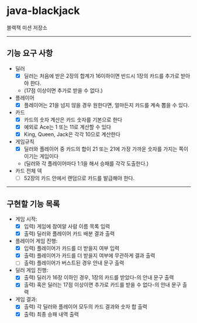 # java-blackjack

블랙잭 미션 저장소

---

## 기능 요구 사항

- 딜러
    - [x] 딜러는 처음에 받은 2장의 합계가 16이하이면 반드시 1장의 카드를 추가로 받아야 한다.
    - (17점 이상이면 추가로 받을 수 없다.)
- 플레이어
    - [x] 플레이어는 21을 넘지 않을 경우 원한다면, 얼마든지 카드를 계속 뽑을 수 있다.
- 카드
    - [x] 카드의 숫자 계산은 카드 숫자를 기본으로 한다
    - [x] 예외로 Ace는 1 또는 11로 계산할 수 있다
    - [x] King, Queen, Jack은 각각 10으로 계산한다
- 게임규칙
    - [x] 딜러와 플레이어 중 카드의 합이 21 또는 21에 가장 가까운 숫자를 가지는 쪽이 이기는 게임이다
    - (딜러와 각 플레이어마다 1:1을 해서 승패를 각각 도출한다.)
- 카드 전체 덱
    - [ ] 52장의 카드 안에서 랜덤으로 카드를 발급해야 한다.

---

## 구현할 기능 목록

- 게임 시작:
    - [x] 입력) 게임에 참여알 사람 이름 목록 입력
    - [x] 출력) 딜러와 플레이어 카드 배분 결과 출력
- 플레이어 게임 진행:
    - [x] 입력) 플레이어가 카드를 더 받을지 여부 입력
    - [x] 출력) 플레이어가 카드를 더 받을지 여부에 무관하게 결과 출력
    - [ ] 출력) 플레이어가 버스트된 경우 안내 문구 출력
- 딜러 게임 진행:
    - [x] 출력) 딜러가 16장 이하인 경우, 1장의 카드를 받았다-의 안내 문구 출력
    - [x] 출력) 혹은 딜러는 17점 이상이면 추가로 카드를 받을 수 없다-의 안내 문구 출력
- 게임 결과:
    - [x] 출력) 각 딜러와 플레이어 모두의 카드 결과와 숫자 합 출력
    - [x] 출력) 최종 승패 내역 출력
